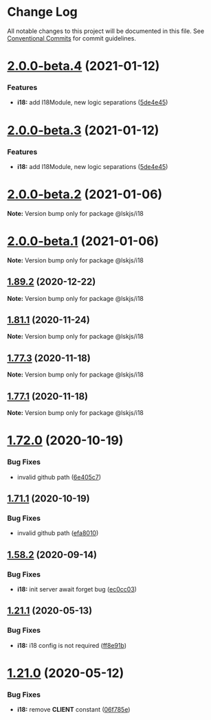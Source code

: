 # Change Log

All notable changes to this project will be documented in this file.
See [Conventional Commits](https://conventionalcommits.org) for commit guidelines.

# [2.0.0-beta.4](https://github.com/lskjs/lskjs/tree/master/packages/i18/compare/v2.0.0-beta.2...v2.0.0-beta.4) (2021-01-12)


### Features

* **i18:** add I18Module, new logic separations ([5de4e45](https://github.com/lskjs/lskjs/tree/master/packages/i18/commit/5de4e4533a2b8254375a68fc7f57704597fd2ecb))





# [2.0.0-beta.3](https://github.com/lskjs/lskjs/tree/master/packages/i18/compare/v2.0.0-beta.2...v2.0.0-beta.3) (2021-01-12)


### Features

* **i18:** add I18Module, new logic separations ([5de4e45](https://github.com/lskjs/lskjs/tree/master/packages/i18/commit/5de4e4533a2b8254375a68fc7f57704597fd2ecb))





# [2.0.0-beta.2](https://github.com/lskjs/lskjs/tree/master/packages/i18/compare/v2.0.0-beta.1...v2.0.0-beta.2) (2021-01-06)

**Note:** Version bump only for package @lskjs/i18





# [2.0.0-beta.1](https://github.com/lskjs/lskjs/tree/master/packages/i18/compare/v1.98.0...v2.0.0-beta.1) (2021-01-06)

**Note:** Version bump only for package @lskjs/i18





## [1.89.2](https://github.com/lskjs/lskjs/tree/master/packages/i18/compare/v1.89.1...v1.89.2) (2020-12-22)

**Note:** Version bump only for package @lskjs/i18





## [1.81.1](https://github.com/lskjs/lskjs/tree/master/packages/i18/compare/v1.81.0...v1.81.1) (2020-11-24)

**Note:** Version bump only for package @lskjs/i18





## [1.77.3](https://github.com/lskjs/lskjs/tree/master/packages/i18/compare/v1.77.2...v1.77.3) (2020-11-18)

**Note:** Version bump only for package @lskjs/i18





## [1.77.1](https://github.com/lskjs/lskjs/tree/master/packages/i18/compare/v1.77.0...v1.77.1) (2020-11-18)

**Note:** Version bump only for package @lskjs/i18





# [1.72.0](https://github.com/lskjs/lskjs/tree/master/packages/i18/compare/v1.71.0...v1.72.0) (2020-10-19)


### Bug Fixes

* invalid github path ([6e405c7](https://github.com/lskjs/lskjs/tree/master/packages/i18/commit/6e405c755c76a505833da05689fc0c5ee2fc992b))





## [1.71.1](https://github.com/lskjs/lskjs/tree/master/packages/i18/compare/v1.71.0...v1.71.1) (2020-10-19)


### Bug Fixes

* invalid github path ([efa8010](https://github.com/lskjs/lskjs/tree/master/packages/i18/commit/efa8010295215e98eb3eae8bdc3ec3f08c31ac11))





## [1.58.2](https://github.com/lskjs/lskjs/tree/master/packages/i18/compare/v1.58.1...v1.58.2) (2020-09-14)


### Bug Fixes

* **i18:** init server await forget bug ([ec0cc03](https://github.com/lskjs/lskjs/tree/master/packages/i18/commit/ec0cc0311aa7e3137bbe1accd65a2d4853b9e9f8))





## [1.21.1](https://github.com/lskjs/lskjs/tree/master/packages/i18/compare/v1.21.0...v1.21.1) (2020-05-13)


### Bug Fixes

* **i18:** i18 config is not required ([ff8e91b](https://github.com/lskjs/lskjs/tree/master/packages/i18/commit/ff8e91b4ebf84c4d8e522256f75147711344eb8e))





# [1.21.0](https://github.com/lskjs/lskjs/tree/master/packages/i18/compare/v1.20.4...v1.21.0) (2020-05-12)


### Bug Fixes

* **i18:** remove __CLIENT__ constant ([06f785e](https://github.com/lskjs/lskjs/tree/master/packages/i18/commit/06f785e6628e9b560a3ca7bc57ebf4fc07a6a93b))
